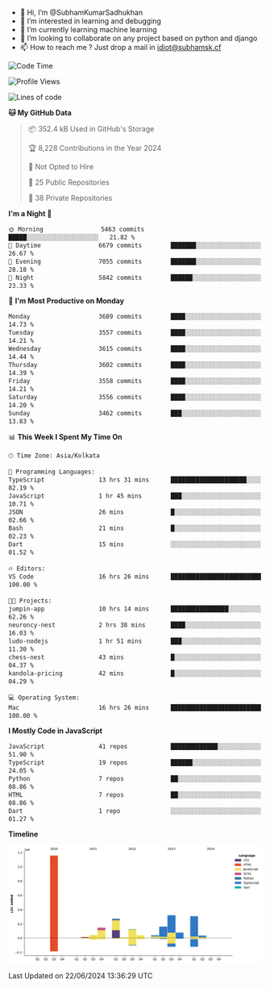 - 👋 Hi, I’m @SubhamKumarSadhukhan
- 👀 I’m interested in learning and debugging
- 🌱 I’m currently learning machine learning
- 💞️ I’m looking to collaborate on any project based on python and django
- 📫 How to reach me ?
      Just drop a mail in idiot@subhamsk.cf

<!---
SubhamKumarSadhukhan/SubhamKumarSadhukhan is a ✨ special ✨ repository because its `README.md` (this file) appears on your GitHub profile.
You can click the Preview link to take a look at your changes.
--->


<!--START_SECTION:waka-->
![Code Time](http://img.shields.io/badge/Code%20Time-2%2C254%20hrs%2022%20mins-blue)

![Profile Views](http://img.shields.io/badge/Profile%20Views-3-blue)

![Lines of code](https://img.shields.io/badge/From%20Hello%20World%20I%27ve%20Written-2.7%20million%20lines%20of%20code-blue)

**🐱 My GitHub Data** 

> 📦 352.4 kB Used in GitHub's Storage 
 > 
> 🏆 8,228 Contributions in the Year 2024
 > 
> 🚫 Not Opted to Hire
 > 
> 📜 25 Public Repositories 
 > 
> 🔑 38 Private Repositories 
 > 
**I'm a Night 🦉** 

```text
🌞 Morning                5463 commits        █████░░░░░░░░░░░░░░░░░░░░   21.82 % 
🌆 Daytime                6679 commits        ███████░░░░░░░░░░░░░░░░░░   26.67 % 
🌃 Evening                7055 commits        ███████░░░░░░░░░░░░░░░░░░   28.18 % 
🌙 Night                  5842 commits        ██████░░░░░░░░░░░░░░░░░░░   23.33 % 
```
📅 **I'm Most Productive on Monday** 

```text
Monday                   3689 commits        ████░░░░░░░░░░░░░░░░░░░░░   14.73 % 
Tuesday                  3557 commits        ████░░░░░░░░░░░░░░░░░░░░░   14.21 % 
Wednesday                3615 commits        ████░░░░░░░░░░░░░░░░░░░░░   14.44 % 
Thursday                 3602 commits        ████░░░░░░░░░░░░░░░░░░░░░   14.39 % 
Friday                   3558 commits        ████░░░░░░░░░░░░░░░░░░░░░   14.21 % 
Saturday                 3556 commits        ████░░░░░░░░░░░░░░░░░░░░░   14.20 % 
Sunday                   3462 commits        ███░░░░░░░░░░░░░░░░░░░░░░   13.83 % 
```


📊 **This Week I Spent My Time On** 

```text
🕑︎ Time Zone: Asia/Kolkata

💬 Programming Languages: 
TypeScript               13 hrs 31 mins      █████████████████████░░░░   82.19 % 
JavaScript               1 hr 45 mins        ███░░░░░░░░░░░░░░░░░░░░░░   10.71 % 
JSON                     26 mins             █░░░░░░░░░░░░░░░░░░░░░░░░   02.66 % 
Bash                     21 mins             █░░░░░░░░░░░░░░░░░░░░░░░░   02.23 % 
Dart                     15 mins             ░░░░░░░░░░░░░░░░░░░░░░░░░   01.52 % 

🔥 Editors: 
VS Code                  16 hrs 26 mins      █████████████████████████   100.00 % 

🐱‍💻 Projects: 
jumpin-app               10 hrs 14 mins      ████████████████░░░░░░░░░   62.26 % 
neuroncy-nest            2 hrs 38 mins       ████░░░░░░░░░░░░░░░░░░░░░   16.03 % 
ludo-nodejs              1 hr 51 mins        ███░░░░░░░░░░░░░░░░░░░░░░   11.30 % 
chess-nest               43 mins             █░░░░░░░░░░░░░░░░░░░░░░░░   04.37 % 
kandola-pricing          42 mins             █░░░░░░░░░░░░░░░░░░░░░░░░   04.29 % 

💻 Operating System: 
Mac                      16 hrs 26 mins      █████████████████████████   100.00 % 
```

**I Mostly Code in JavaScript** 

```text
JavaScript               41 repos            █████████████░░░░░░░░░░░░   51.90 % 
TypeScript               19 repos            ██████░░░░░░░░░░░░░░░░░░░   24.05 % 
Python                   7 repos             ██░░░░░░░░░░░░░░░░░░░░░░░   08.86 % 
HTML                     7 repos             ██░░░░░░░░░░░░░░░░░░░░░░░   08.86 % 
Dart                     1 repo              ░░░░░░░░░░░░░░░░░░░░░░░░░   01.27 % 
```



**Timeline**

![Lines of Code chart](https://raw.githubusercontent.com/SubhamKumarSadhukhan/SubhamKumarSadhukhan/main/assets/bar_graph.png)


 Last Updated on 22/06/2024 13:36:29 UTC
<!--END_SECTION:waka-->

